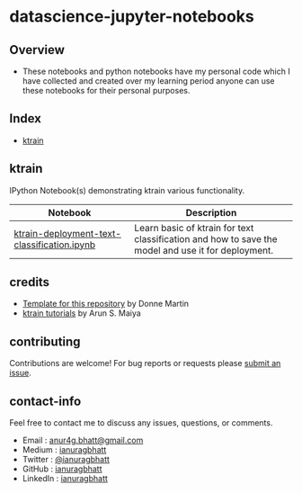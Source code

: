 # datascience-jupyter-notebooks

## Overview
* These notebooks and python notebooks have my personal code which I have collected and created over my learning period anyone can use these notebooks for their personal purposes.

## Index
* [ktrain](#ktrain)

## ktrain

IPython Notebook(s) demonstrating ktrain various functionality.

| Notebook | Description |
|--------------------------------------------------------------------------------------------------------------|-------------------------------------------------------------------------------------------------------------------------------------------------------------------|
| [ktrain-deployment-text-classification.ipynb](https://github.com/ianuragbhatt/ipython-jupyter-notebooks/blob/master/ktrain/ktrain-deployment-text-classification.ipynb) | Learn basic of ktrain for text classification and how to save the model and use it for deployment. |

## credits

* [Template for this repository](https://github.com/donnemartin/data-science-ipython-notebooks) by Donne Martin
* [ktrain tutorials](https://github.com/amaiya/ktrain) by Arun S. Maiya

## contributing

Contributions are welcome!  For bug reports or requests please [submit an issue](https://github.com/ianuragbhatt/datascience-jupyter-notebooks/issues).

## contact-info

Feel free to contact me to discuss any issues, questions, or comments.

* Email : [anur4g.bhatt@gmail.com](mailto:anur4g.bhatt@gmail.com)
* Medium : [ianuragbhatt](https://ianuragbhatt.medium.com/)
* Twitter : [@ianuragbhatt](https://twitter.com/ianuragbhatt)
* GitHub : [ianuragbhatt](https://github.com/ianuragbhatt)
* LinkedIn : [ianuragbhatt](https://www.linkedin.com/in/ianuragbhatt)
